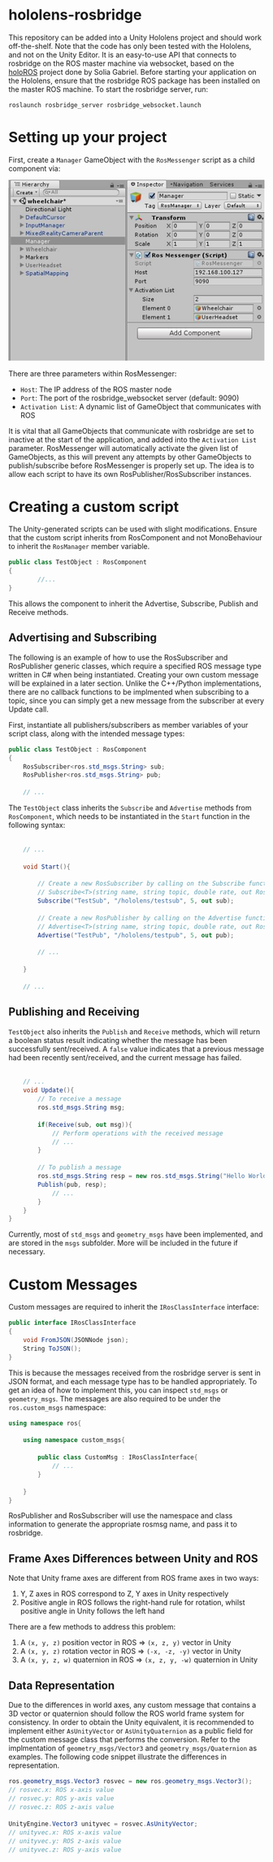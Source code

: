 # hololens-rosbridge

This repository can be added into a Unity Hololens project and should work off-the-shelf.
Note that the code has only been tested with the Hololens, and not on the Unity Editor.
It is an easy-to-use API that connects to rosbridge on the ROS master machine via websocket, based on the [holoROS](https://github.com/soliagabriel/holoROS) project done by Solia Gabriel.
Before starting your application on the Hololens, ensure that the rosbridge ROS package has been installed on the master ROS machine. To start the rosbridge server, run:
```
roslaunch rosbridge_server rosbridge_websocket.launch
```

# Setting up your project

First, create a `Manager` GameObject with the `RosMessenger` script as a child component via:

![](images/rosmanager.JPG)

There are three parameters within RosMessenger:
* `Host`: The IP address of the ROS master node
* `Port`: The port of the rosbridge_websocket server (default: 9090)
* `Activation List`: A dynamic list of GameObject that communicates with ROS

It is vital that all GameObjects that communicate with rosbridge are set to inactive at the start of the application, and added into the `Activation List` parameter. RosMessenger will automatically activate the given list of GameObjects, as this will prevent any attempts by other GameObjects to publish/subscribe before RosMessenger is properly set up. The idea is to allow each script to have its own RosPublisher/RosSubscriber instances.

# Creating a custom script

The Unity-generated scripts can be used with slight modifications.
Ensure that the custom script inherits from RosComponent and not MonoBehaviour to inherit the `RosManager` member variable. 

```csharp
public class TestObject : RosComponent
{
        //...
}
```
This allows the component to inherit the Advertise, Subscribe, Publish and Receive methods.

## Advertising and Subscribing

The following is an example of how to use the RosSubscriber and RosPublisher generic classes, which require a specified ROS message type written in C# when being instantiated. Creating your own custom message will be explained in a later section.
Unlike the C++/Python implementations, there are no callback functions to be implmented when subscribing to a topic, since you can simply get a new message from the subscriber at every Update call.

First, instantiate all publishers/subscribers as member variables of your script class, along with the intended message types:
```csharp
public class TestObject : RosComponent
{
    RosSubscriber<ros.std_msgs.String> sub;
    RosPublisher<ros.std_msgs.String> pub;

    // ...
```

The `TestObject` class inherits the `Subscribe` and `Advertise` methods from `RosComponent`, which needs to be instantiated in the `Start` function in the following syntax:
```csharp

    // ...

    void Start(){
        
        // Create a new RosSubscriber by calling on the Subscribe function
        // Subscribe<T>(string name, string topic, double rate, out RosSubscriber<T> subscriber);
        Subscribe("TestSub", "/hololens/testsub", 5, out sub);

        // Create a new RosPublisher by calling on the Advertise function
        // Advertise<T>(string name, string topic, double rate, out RosPublisher<T> subscriber);
        Advertise("TestPub", "/hololens/testpub", 5, out pub);
        
        // ...

    }
    
    // ...

```


## Publishing and Receiving

`TestObject` also inherits the `Publish` and `Receive` methods, which will return a boolean status result indicating whether the message has been successfully sent/received. A `false` value indicates that a previous message had been recently sent/received, and the current message has failed.
```csharp

    // ...
    void Update(){ 
        // To receive a message
        ros.std_msgs.String msg;
        
        if(Receive(sub, out msg)){
            // Perform operations with the received message
            // ...
        }

        // To publish a message
        ros.std_msgs.String resp = new ros.std_msgs.String("Hello World");
        Publish(pub, resp); 
            // ...
        }
    }
}
```

Currently, most of `std_msgs` and `geometry_msgs` have been implemented, and are stored in the `msgs` subfolder. More will be included in the future if necessary.

# Custom Messages

Custom messages are required to inherit the `IRosClassInterface` interface:

```csharp
public interface IRosClassInterface
{
    void FromJSON(JSONNode json);
    String ToJSON();
}
```
This is because the messages received from the rosbridge server is sent in JSON format, and each message type has to be handled appropriately. To get an idea of how to implement this, you can inspect `std_msgs` or `geometry_msgs`. The messages are also required to be under the `ros.custom_msgs` namespace:

```csharp
using namespace ros{

    using namespace custom_msgs{

        public class CustomMsg : IRosClassInterface{
            // ...
        }

    }
}
```
RosPublisher and RosSubscriber will use the namespace and class information to generate the appropriate rosmsg name, and pass it to rosbridge.

## Frame Axes Differences between Unity and ROS

Note that Unity frame axes are different from ROS frame axes in two ways:
1. Y, Z axes in ROS correspond to Z, Y axes in Unity respectively
2. Positive angle in ROS follows the right-hand rule for rotation, whilst positive angle in Unity follows the left hand

There are a few methods to address this problem: 
1. A `(x, y, z)` position vector in ROS => `(x, z, y)` vector in Unity
2. A `(x, y, z)` rotation vector in ROS => `(-x, -z, -y)` vector in Unity
3. A `(x, y, z, w)` quaternion in ROS => `(x, z, y, -w)` quaternion in Unity

## Data Representation

Due to the differences in world axes, any custom message that contains a 3D vector or quaternion should follow the ROS world frame system for consistency. In order to obtain the Unity equivalent, it is recommended to implement either `AsUnityVector` or `AsUnityQuaternion` as a public field for the custom message class that performs the conversion. Refer to the implmentation of `geometry_msgs/Vector3` and `geometry_msgs/Quaternion` as examples. The following code snippet illustrate the differences in representation.

```csharp
ros.geometry_msgs.Vector3 rosvec = new ros.geometry_msgs.Vector3();
// rosvec.x: ROS x-axis value
// rosvec.y: ROS y-axis value
// rosvec.z: ROS z-axis value

UnityEngine.Vector3 unityvec = rosvec.AsUnityVector;
// unityvec.x: ROS x-axis value
// unityvec.y: ROS z-axis value
// unityvec.z: ROS y-axis value
```


























